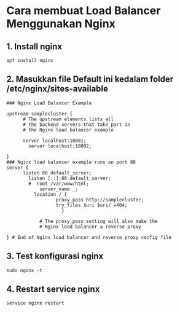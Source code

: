 # Cara membuat Load Balancer Menggunakan Nginx

## 1. Install nginx

```
apt install nginx
```

## 2. Masukkan file Default ini kedalam folder /etc/nginx/sites-available
```
### Nginx Load Balancer Example

upstream samplecluster {
	  # The upstream elements lists all
	  # the backend servers that take part in 
	  # the Nginx load balancer example

	  server localhost:18001;
	    server localhost:18002;

}
### Nginx load balancer example runs on port 80
server {
	  listen 80 default_server;
	    listen [::]:80 default_server;
	    #  root /var/www/html;
	        server_name _;
		  location / {
			      proxy_pass http://samplecluster;
			      try_files $uri $uri/ =404;
			        }

		    # The proxy_pass setting will also make the
		    # Nginx load balancer a reverse proxy

} # End of Nginx load balancer and reverse proxy config file
```
## 3. Test konfigurasi nginx
```
sudo nginx -t
```
## 4. Restart service nginx
```
service nginx restart
```
